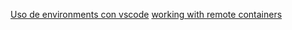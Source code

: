 [Uso de environments con vscode](https://sparkbyexamples.com/pyspark/pyspark-split-dataframe-column-into-multiple-columns/)
[working with remote containers](https://code.visualstudio.com/docs/remote/containers)
